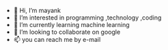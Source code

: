 - 👋 Hi, I’m mayank
- 👀 I’m interested in programming ,technology ,coding 
- 🌱 I’m currently learning machine learning
- 💞️ I’m looking to collaborate on google
- 📫 you can reach me by e-mail

<!---
mayankkushwaha226/mayankkushwaha226 is a ✨ special ✨ repository because its `README.md` (this file) appears on your GitHub profile.
You can click the Preview link to take a look at your changes.
--->
